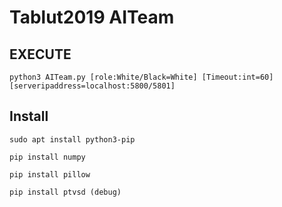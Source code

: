 # Tablut2019 AITeam

## EXECUTE
`python3 AITeam.py [role:White/Black=White] [Timeout:int=60] [serveripaddress=localhost:5800/5801]`

## Install
`sudo apt install python3-pip`

`pip install numpy`

`pip install pillow`

`pip install ptvsd (debug)`



